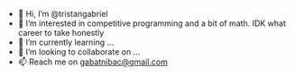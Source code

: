 - 👋 Hi, I’m @tristangabriel
- 👀 I’m interested in competitive programming and a bit of math. IDK what career to take honestly
- 🌱 I’m currently learning ...
- 💞️ I’m looking to collaborate on ...
- 📫 Reach me on gabatnibac@gmail.com

<!---
tristangabriel/tristangabriel is a ✨ special ✨ repository because its `README.md` (this file) appears on your GitHub profile.
You can click the Preview link to take a look at your changes.
--->
